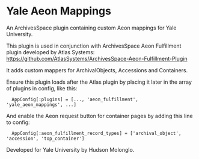# Yale Aeon Mappings

An ArchivesSpace plugin containing custom Aeon mappings for Yale University.

This plugin is used in conjunction with ArchivesSpace Aeon Fulfillment plugin developed by Atlas Systems:
https://github.com/AtlasSystems/ArchivesSpace-Aeon-Fulfillment-Plugin

It adds custom mappers for ArchivalObjects, Accessions and Containers.

Ensure this plugin loads after the Atlas plugin by placing it later in the array of plugins in config, like this:
```
  AppConfig[:plugins] = [..., 'aeon_fulfillment', 'yale_aeon_mappings', ...]
```

And enable the Aeon request button for container pages by adding this line to config:
```
  AppConfig[:aeon_fulfillment_record_types] = ['archival_object', 'accession', 'top_container']
```

Developed for Yale University by Hudson Molonglo.
